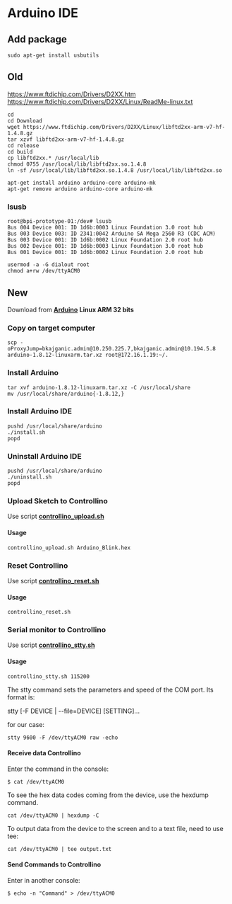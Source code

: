 # Arduino IDE 

## Add package
```
sudo apt-get install usbutils
```
## Old

https://www.ftdichip.com/Drivers/D2XX.htm
https://www.ftdichip.com/Drivers/D2XX/Linux/ReadMe-linux.txt

```
cd
cd Download
wget https://www.ftdichip.com/Drivers/D2XX/Linux/libftd2xx-arm-v7-hf-1.4.8.gz
tar xzvf libftd2xx-arm-v7-hf-1.4.8.gz
cd release
cd build
cp libftd2xx.* /usr/local/lib
chmod 0755 /usr/local/lib/libftd2xx.so.1.4.8
ln -sf /usr/local/lib/libftd2xx.so.1.4.8 /usr/local/lib/libftd2xx.so
```

```
apt-get install arduino arduino-core arduino-mk
apt-get remove arduino arduino-core arduino-mk
```

### lsusb
```
root@bpi-prototype-01:/dev# lsusb
Bus 004 Device 001: ID 1d6b:0003 Linux Foundation 3.0 root hub
Bus 003 Device 003: ID 2341:0042 Arduino SA Mega 2560 R3 (CDC ACM)
Bus 003 Device 001: ID 1d6b:0002 Linux Foundation 2.0 root hub
Bus 002 Device 001: ID 1d6b:0003 Linux Foundation 3.0 root hub
Bus 001 Device 001: ID 1d6b:0002 Linux Foundation 2.0 root hub
```

```
usermod -a -G dialout root
chmod a+rw /dev/ttyACM0
```

## New

Download from __[Arduino](https://www.arduino.cc/en/Main/Software)__ __Linux ARM 32 bits__

### Copy on target computer

```
scp -oProxyJump=bkajganic.admin@10.250.225.7,bkajganic.admin@10.194.5.8 arduino-1.8.12-linuxarm.tar.xz root@172.16.1.19:~/.
```

### Install Arduino

```
tar xvf arduino-1.8.12-linuxarm.tar.xz -C /usr/local/share
mv /usr/local/share/arduino{-1.8.12,}
```

### Install Arduino IDE

```
pushd /usr/local/share/arduino
./install.sh
popd
```

### Uninstall Arduino IDE

```
pushd /usr/local/share/arduino
./uninstall.sh
popd
```

### Upload Sketch to Controllino

Use script __[controllino_upload.sh](../root/usr/local/bin/controllino_upload.sh)__ 

#### Usage
```
controllino_upload.sh Arduino_Blink.hex
```

### Reset Controllino

Use script __[controllino_reset.sh](../root/usr/local/bin/controllino_reset.sh)__ 

#### Usage
```
controllino_reset.sh
```

### Serial monitor to Controllino

Use script __[controllino_stty.sh](../root/usr/local/bin/controllino_stty.sh)__ 

#### Usage
```
controllino_stty.sh 115200
```

The stty command sets the parameters and speed of the COM port. Its format is:

stty [-F DEVICE | --file=DEVICE] [SETTING]...

for our case:
```
stty 9600 -F /dev/ttyACM0 raw -echo
```

#### Receive data Controllino
Enter the command in the console:
```
$ cat /dev/ttyACM0
```
To see the hex data codes coming from the device, use the hexdump command.
```
cat /dev/ttyACM0 | hexdump -C
```
To output data from the device to the screen and to a text file, need to use tee:
```
cat /dev/ttyACM0 | tee output.txt
```

#### Send Commands to Controllino
Enter in another console:
```
$ echo -n "Command" > /dev/ttyACM0
```

